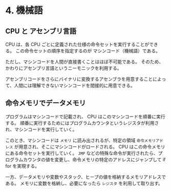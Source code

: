 # 4. 機械語

## CPU と アセンブリ言語

CPU は、各 CPU ごとに定義された仕様の命令セットを実行することができる。
この命令セットの順序を指定するのが マシンコード（機械語）である。

ただし、マシンコードを人間が直接書くことはほぼ不可能である。
そのため、かわりにアセンブリ言語というニーモニックを利用する。

アセンブリコードをさらにバイナリに変換するアセンブラを用意することによって、人間には理解できないマシンコードを間接的に用意できる。

## 命令メモリでデータメモリ

プログラムはマシンコードで記載され、 CPU はこのマシンコードを順番に実行する。
順番に実行するためにはプログラムカウンタというレジスタが利用され、マシンコードを実行していく。

このとき、マシンコードは `メモリ` に読み出されるが、特定の領域 `命令メモリアドレス` が用意され、そこにマシンコードがロードされる。
CPU はこの命令メモリにある命令セットを実行していく。
`JMP` などの特殊な命令が実行されたら、プログラムカウンタの値を変更し、命令メモリの特定のアドレスにジャンプして if for を実現する。

一方、データメモリや変数やスタック、ヒープの値を格納するメモリアドレスである。
メモリに変数を格納し、必要になったら `レジスタ` を利用して取り出す。
